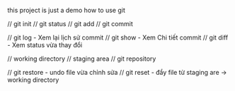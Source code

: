 this project is just a demo how to use git

// git init
// git status
// git add
// git commit

// git log  - Xem lại lịch sử commit
// git show - Xem Chi tiết commit
// git diff - Xem status vừa thay đổi

// working directory
// staging area
// git repository

// git restore <file> - undo file vừa chỉnh sửa
// git reset <file> - đẩy file từ staging are -> working directory
